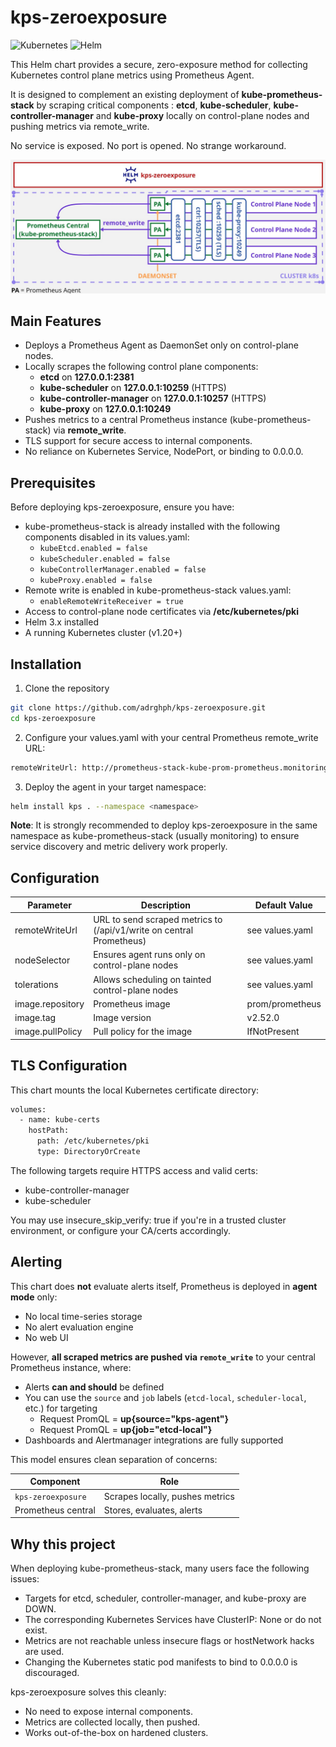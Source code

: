 # kps-zeroexposure

![Kubernetes](https://img.shields.io/badge/kubernetes-1.20%2B-blue)
![Helm](https://img.shields.io/badge/helm-3.x-blue)

This Helm chart provides a secure, zero-exposure method for collecting Kubernetes control plane metrics using Prometheus Agent.

It is designed to complement an existing deployment of **kube-prometheus-stack** by scraping critical components : **etcd**, **kube-scheduler**, **kube-controller-manager** and **kube-proxy** locally on control-plane nodes and pushing metrics via remote_write.

No service is exposed. No port is opened. No strange workaround.

![Architecture](images/schema.jpg)

## Main Features
- Deploys a Prometheus Agent as DaemonSet only on control-plane nodes.
- Locally scrapes the following control plane components:
  - **etcd** on **127.0.0.1:2381**
  - **kube-scheduler** on **127.0.0.1:10259** (HTTPS)
  - **kube-controller-manager** on **127.0.0.1:10257** (HTTPS)
  - **kube-proxy** on **127.0.0.1:10249**
- Pushes metrics to a central Prometheus instance (kube-prometheus-stack) via **remote_write**.
- TLS support for secure access to internal components.
- No reliance on Kubernetes Service, NodePort, or binding to 0.0.0.0.

## Prerequisites

Before deploying kps-zeroexposure, ensure you have:

- kube-prometheus-stack is already installed with the following components disabled in its values.yaml:
  - `kubeEtcd.enabled = false`
  - `kubeScheduler.enabled = false`
  - `kubeControllerManager.enabled = false`
  - `kubeProxy.enabled = false`
- Remote write is enabled in kube-prometheus-stack values.yaml:
  - `enableRemoteWriteReceiver = true`
- Access to control-plane node certificates via **/etc/kubernetes/pki**
- Helm 3.x installed
- A running Kubernetes cluster (v1.20+)

## Installation

1. Clone the repository

```bash
git clone https://github.com/adrghph/kps-zeroexposure.git
cd kps-zeroexposure
```

2. Configure your values.yaml with your central Prometheus remote_write URL:

```bash
remoteWriteUrl: http://prometheus-stack-kube-prom-prometheus.monitoring.svc.cluster.local:9090/api/v1/write
```

3. Deploy the agent in your target namespace:

```bash
helm install kps . --namespace <namespace> 
```
**Note**: It is strongly recommended to deploy kps-zeroexposure in the same namespace as kube-prometheus-stack (usually monitoring) to ensure service discovery and metric delivery work properly.

## Configuration

| Parameter        | Description                                                          | Default Value   |
|------------------|----------------------------------------------------------------------|-----------------|
| remoteWriteUrl   | URL to send scraped metrics to (/api/v1/write on central Prometheus) | see values.yaml |
| nodeSelector     | Ensures agent runs only on control-plane nodes                       | see values.yaml |
| tolerations      | Allows scheduling on tainted control-plane nodes                     | see values.yaml |
| image.repository | Prometheus image                                                     | prom/prometheus |
| image.tag        | Image version                                                        | v2.52.0         |
| image.pullPolicy | Pull policy for the image                                            | IfNotPresent    |

## TLS Configuration

This chart mounts the local Kubernetes certificate directory:

```bash
volumes:
  - name: kube-certs
    hostPath:
      path: /etc/kubernetes/pki
      type: DirectoryOrCreate
```
The following targets require HTTPS access and valid certs:
 - kube-controller-manager
 - kube-scheduler

You may use insecure_skip_verify: true if you're in a trusted cluster environment, or configure your CA/certs accordingly.

## Alerting

This chart does **not** evaluate alerts itself, Prometheus is deployed in **agent mode** only:
- No local time-series storage
- No alert evaluation engine
- No web UI

However, **all scraped metrics are pushed via `remote_write`** to your central Prometheus instance, where:

- Alerts **can and should** be defined
- You can use the `source` and `job` labels (`etcd-local`, `scheduler-local`, etc.) for targeting
  - Request PromQL = **up{source="kps-agent"}**
  - Request PromQL = **up{job="etcd-local"}**
- Dashboards and Alertmanager integrations are fully supported

This model ensures clean separation of concerns:

| Component         | Role                        |
|------------------|-----------------------------|
| `kps-zeroexposure` | Scrapes locally, pushes metrics |
| Prometheus central | Stores, evaluates, alerts     |

## Why this project

When deploying kube-prometheus-stack, many users face the following issues:
 - Targets for etcd, scheduler, controller-manager, and kube-proxy are DOWN.
 - The corresponding Kubernetes Services have ClusterIP: None or do not exist.
 - Metrics are not reachable unless insecure flags or hostNetwork hacks are used.
 - Changing the Kubernetes static pod manifests to bind to 0.0.0.0 is discouraged.

kps-zeroexposure solves this cleanly:
 - No need to expose internal components.
 - Metrics are collected locally, then pushed.
 - Works out-of-the-box on hardened clusters.
